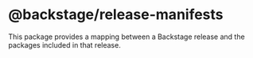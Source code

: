 # @backstage/release-manifests

This package provides a mapping between a Backstage release and the packages included in that release.
